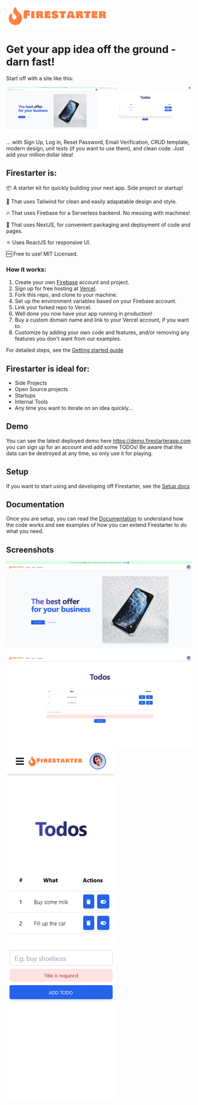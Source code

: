 ![Firestarter Logo](readmeassets/logo.png?raw=true "Title")

# Get your app idea off the ground - darn fast!

Start off with a site like this:

![Screenshots from 25 March 2023](readmeassets/firestarter-screenshot-1-2.png?raw=true "Title")

... with Sign Up, Log in, Reset Password, Email Verification, CRUD template, modern design, unit tests (if you want to use them), and clean code. Just add your million dollar idea!


## Firestarter is:

📦 A starter kit for quickly building your next app. Side project or startup!

🎨 That uses Tailwind for clean and easily adapatable design and style.

🔥 That uses Firebase for a Serverless backend. No messing with machines!

🚀 That uses NextJS, for convenient packaging and deployment of code and pages.

⚛️ Uses ReactJS for responsive UI.

🆓 Free to use! MIT Licensed.

### How it works:

1. Create your own [Firebase](https://firebase.google.com/) account and project.
2. Sign up for free hosting at [Vercel](https://vercel.com/dashboard).
3. Fork this repo, and clone to your machine.
4. Set up the environment variables based on your Firebase account.
5. Link your forked repo to Vercel.
6. Well done you now have your app running in production!
7. Buy a custom domain name and link to your Vercel account, if you want to.
8. Customize by adding your own code and features, and/or removing any features you don't want from our examples.

For detailed steps, see the [Getting started guide](#)

## Firestarter is ideal for:

* Side Projects 
* Open Source projects
* Startups
* Internal Tools
* Any time you want to iterate on an idea quickly...

## Demo
You can see the latest deployed demo here https://demo.firestarterapp.com you can sign up for an account and add some TODOs! Be aware that the data can be destroyed at any time, so only use it for playing.

## Setup

If you want to start using and developing off Firestarter, see the [Setup docs](https://docs.firestarterapp.com/setup/)

## Documentation

Once you are setup, you can read the [Documentation](https://docs.firestarterapp.com) to understand how the code works and see examples of how you can extend Firestarter to do what you need.

## Screenshots

![Screenshot of home page from 25 March 2023](readmeassets/firestarter-screenshot-1.png?raw=true "Title")
![Screenshot of todos page from 25 March 2023](readmeassets/firestarter-screenshot-2.png?raw=true "Title")
![Screenshot of todos page (mobile) from 25 March 2023](readmeassets/firestarter-screenshot-3.png?raw=true "Title")




